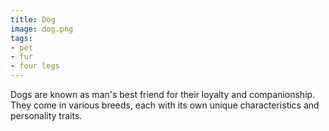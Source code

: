 ```yaml
---
title: Dog
image: dog.png
tags:
- pet
- fur
- four legs
---
```


Dogs are known as man's best friend for their loyalty and companionship. They come in various breeds, each with its own unique characteristics and personality traits.

